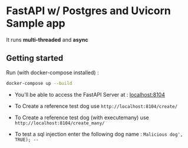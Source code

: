 # FastAPI w/ Postgres and Uvicorn Sample app
It runs **multi-threaded** and **async**

## Getting started
Run (with docker-compose installed) :
```bash
docker-compose up --build
```

- You'll be able to access the FastAPI Server at : [localhost:8104](http://localhost:8096)
- To Create a reference test dog use `http://localhost:8104/create/`
- To Create a reference test dog (with executemany) use `http://localhost:8104/create_many/`

- To test a sql injection enter the following dog name : `Malicious dog', TRUE); -- `
